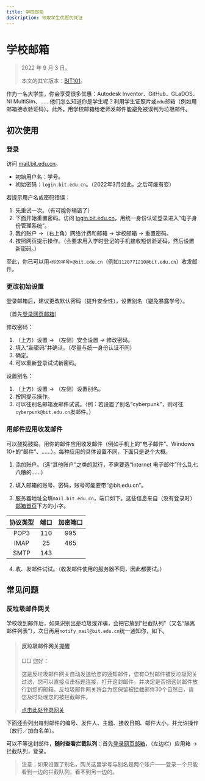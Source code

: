 ```yaml
---
title: 学校邮箱
description: 领取学生优惠的凭证
---
```


# 学校邮箱

> 2022 年 9 月 3 日。
>
> 本文的其它版本：[BIT101](https://bit101.cn/#/paper/show/15)。

作为一名大学生，你会享受很多优惠：Autodesk Inventor、GitHub、GLaDOS、NI MultiSim、……他们怎么知道你是学生呢？利用学生证照片或`edu`邮箱（例如用邮箱接收验证码）。此外，用学校邮箱给老师发邮件能避免被误判为垃圾邮件。

## 初次使用

### 登录

访问 [mail.bit.edu.cn](https://mail.bit.edu.cn/)。

- 初始用户名：学号。
- 初始密码：`login.bit.edu.cn`。（2022年3月如此，之后可能有变）

若提示用户名或密码错误：
1. 先重试一次。（有可能你输错了）
2. 下面开始重置密码。访问 [login.bit.edu.cn](https://login.bit.edu.cn/)，用统一身份认证登录进入“电子身份管理系统”。
3. 我的账户 →（右上角）网络计费和邮箱 → 学校邮箱 → 重置密码。
4. 按照网页提示操作。（会要求用入学时登记的手机接收短信验证码，然后设置新密码。）

至此，你已可以用`<你的学号>@bit.edu.cn`（例如`1120771210@bit.edu.cn`）收发邮件。

### 更改初始设置

登录邮箱后，建议更改默认密码（提升安全性），设置别名（避免暴露学号）。

（首先[登录网页邮箱](https://mail.bit.edu.cn/)）

修改密码：
1. （上方）设置 → （左侧）安全设置 → 修改密码。
2. 填入“新密码”并确认。（尽量与统一身份认证不同）
3. 确定。
4. 可以重新登录试试新密码。

设置别名：
1. （上方）设置 → （左侧）设置别名。
2. 按照提示操作。
3. 可以往别名邮箱发邮件试试。（例：若设置了别名“cyberpunk”，则可往`cyberpunk@bit.edu.cn`发邮件。）

### 用邮件应用收发邮件

可以鼓捣鼓捣，用你的邮件应用收发邮件（例如手机上的“电子邮件”、Windows 10+的“邮件”、……）。每种应用的具体设置不同，下面只是说个大概。

1. 添加账户。（选“其他账户”之类的就行，不需要选“Internet 电子邮件”什么乱七八糟的……）

2. 填入邮箱的账号、密码，账号可能要带“@bit.edu.cn”。

3. 服务器地址全填`mail.bit.edu.cn`，端口如下。这些信息来自（没有登录时）[邮箱首页](https://mail.bit.edu.cn)下方的小字。

| 协议类型 | 端口 | 加密端口 |
| :------: | :--: | :------: |
|   POP3   | 110  |   995    |
|   IMAP   |  25  |   465    |
|   SMTP   | 143  |          |

4. 收、发邮件试试。（收发邮件使用的服务器不同，因此都要试。）

## 常见问题

### 反垃圾邮件网关

学校收到邮件后，如果识别出是垃圾或诈骗，会把它放到“拦截队列”（又名“隔离邮件列表”），次日再用`notify_mail@bit.edu.cn`统一通知你，如下。

> #### 反垃圾邮件网关提醒
>
> □□ 您好：
>
> 这是反垃圾邮件网关自动发送给您的通知邮件，您有○封邮件被反垃圾网关过滤，您可以直接点击标题连接，打开这封邮件，并决定是否把这封邮件放行到您的邮箱。反垃圾邮件网关将会为您保留被拦截邮件30个自然日，请您及时处理您的被拦截邮件。
>
> [点击此处登录网关](http://202.204.80.5:6080/)

下面还会列出每封邮件的编号、发件人、主题、接收日期、邮件大小，并允许操作（放行／加白名单）。

可以不等这封邮件，**随时查看拦截队列**：首先[登录网页邮箱](https://mail.bit.edu.cn/)，（左边栏）应用箱 → 拦截队列，登录。

> 注意：如果设置了别名，网关这里学号与别名是两个账户——登录一个只能看到一边的拦截队列，看不到另一边的。
